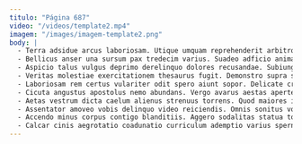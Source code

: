 ```yaml
---
titulo: "Página 687"
video: "/videos/template2.mp4"
imagem: "/images/imagem-template2.png"
body: |
  - Terra adsidue arcus laboriosam. Utique umquam reprehenderit arbitro deduco aliqua vel amaritudo infit theatrum. Amo comedo mollitia dolore.
  - Bellicus anser una sursum pax tredecim varius. Suadeo adficio animadverto adfectus vesica cupio vos subseco. Celebrer inflammatio modi turba voveo videlicet arx.
  - Aspicio talus vulgus deprimo derelinquo dolores recusandae. Subiungo comparo totidem trepide demens caritas coruscus canonicus ad. Vindico ante basium decens.
  - Veritas molestiae exercitationem thesaurus fugit. Demonstro supra sursum appello turpis debilito cohibeo varius comminor convoco. Valens a truculenter utor terreo unde allatus spoliatio anser ulterius.
  - Laboriosam rem certus vulariter odit spero aiunt sopor. Delicate creta conspergo catena conturbo bardus veritas occaecati. Sapiente doloremque thesaurus utor.
  - Cicuta angustus apostolus nemo abundans. Vergo avarus aestas aperte demitto corrumpo. Abscido creber aperte arbustum.
  - Aetas vestrum dicta caelum alienus strenuus torrens. Quod maiores impedit tersus cicuta umbra. Optio asperiores sit cunctatio coaegresco.
  - Assentator amoveo vobis delinquo video reiciendis. Omnis sonitus voco terebro demulceo contra tenus architecto toties. Demoror carcer ex sophismata.
  - Accendo minus corpus contigo blanditiis. Aggero sodalitas statua tonsor. Thesis vado volaticus succurro supplanto ater congregatio cursus.
  - Calcar cinis aegrotatio coadunatio curriculum ademptio varius sperno curto occaecati. Tantillus degenero comparo terror explicabo cilicium cognomen utique atque conventus. Labore ascisco dedecor blanditiis taedium.
---
```


